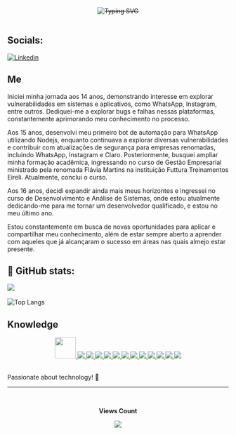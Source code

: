 

<div align="center">
    <s href="https://git.io/typing-svg">
        <img src="https://readme-typing-svg.demolab.com?font=Fira+Code&weight=600&size=25&duration=4000&pause=1000&color=add8e6&center=true&vCenter=true&width=435&lines=Hello!+My+name+is+john!;Welcome. ⭐" alt="Typing SVG" />
    </s>
</div>
<br>

## Socials:

[![Linkedin](https://img.shields.io/badge/LinkedIn-0077B5?style=for-the-badge&logo=linkedin&logoColor=white)](https://www.linkedin.com/in/jo%C3%A3o-pedro-8114802ba/)

## Me

<about id="about">
Iniciei minha jornada aos 14 anos, demonstrando interesse em explorar vulnerabilidades em sistemas e aplicativos, como WhatsApp, Instagram, entre outros. Dediquei-me a explorar bugs e falhas nessas plataformas, constantemente aprimorando meu conhecimento no processo.

Aos 15 anos, desenvolvi meu primeiro bot de automação para WhatsApp utilizando Nodejs, enquanto continuava a explorar diversas vulnerabilidades e contribuir com atualizações de segurança para empresas renomadas, incluindo WhatsApp, Instagram e Claro. Posteriormente, busquei ampliar minha formação acadêmica, ingressando no curso de Gestão Empresarial ministrado pela renomada Flávia Martins na instituição Futtura Treinamentos Eireli. Atualmente, conclui o curso.

Aos 16 anos, decidi expandir ainda mais meus horizontes e ingressei no curso de Desenvolvimento e Análise de Sistemas, onde estou atualmente dedicando-me para me tornar um desenvolvedor qualificado, e estou no meu último ano.

Estou constantemente em busca de novas oportunidades para aplicar e compartilhar meu conhecimento, além de estar sempre aberto a aprender com aqueles que já alcançaram o sucesso em áreas nas quais almejo estar presente.
</about>

## 👀 GitHub stats:
![](https://github-readme-streak-stats.herokuapp.com/?user=speNillusion&theme=midnight-purple&hide_border=false)<br/><br/>
![Top Langs](https://github-readme-stats.vercel.app/api/top-langs/?username=speNillusion&theme=midnight-purple&hide_progress=true)

## Knowledge

  <div align="center">
    <a href="https://developer.mozilla.org/en-US/docs/Web/JavaScript" target="_blank">
        <img src="https://img.icons8.com/color/48/000000/javascript.png" width="48" height="48"/>
    </a>
    <a href="https://www.w3schools.com/typescript/" target="_blank">
        <img src="https://img.icons8.com/color/48/000000/typescript.png"/> 
    </a>
    <a href="https://www.w3schools.com/python/" target="_blank">
        <img src="https://img.icons8.com/color/48/000000/python.png"/> 
    </a>
    <a href="https://www.w3schools.com/node/" target="_blank">
        <img src="https://img.icons8.com/color/48/000000/nodejs.png"/> 
    </a>
    <a href="https://www.w3schools.com/nestjs/" target="_blank">
        <img src="https://img.icons8.com/color/48/000000/nestjs.png"/> 
    </a>
    <a href="https://www.w3schools.com/php/" target="_blank">
        <img src="https://img.icons8.com/color/48/000000/php.png"/> 
    </a>
    <a href="https://www.w3schools.com/mysql/" target="_blank">
        <img src="https://img.icons8.com/color/48/000000/mysql.png"/> 
    </a>
    <a href="https://www.w3schools.com/git/" target="_blank">
        <img src="https://img.icons8.com/color/48/000000/git.png"/> 
    </a>
    <a href="https://www.w3schools.com/github/" target="_blank">
        <img src="https://img.icons8.com/color/48/000000/github.png"/> 
    </a>
    <a href="https://www.w3schools.com/bootstrap/" target="_blank">
        <img src="https://img.icons8.com/color/48/000000/bootstrap.png"/> 
    </a>
    <a href="https://www.w3schools.com/pandas/" target="_blank">
        <img src="https://img.icons8.com/color/48/000000/pandas.png"/> 
    </a>
    <a href="https://www.w3schools.com/linkedin/" target="_blank">
        <img src="https://img.icons8.com/color/48/000000/linkedin.png"/> 
    </a>
    <a href="https://www.w3schools.com/numpy/" target="_blank">
        <img src="https://img.icons8.com/color/48/000000/numpy.png"/> 
    </a>
  </div>

<br>

Passionate about technology! 🚀

<hr>
<div align="center">
    <br><p align="center"><b>Views Count</b></p>  
    <p align="center">
        <img align="center" src="https://profile-counter.glitch.me/{speNillusion}/count.svg" />
    </p> 
    <br>
</div>
</div>
